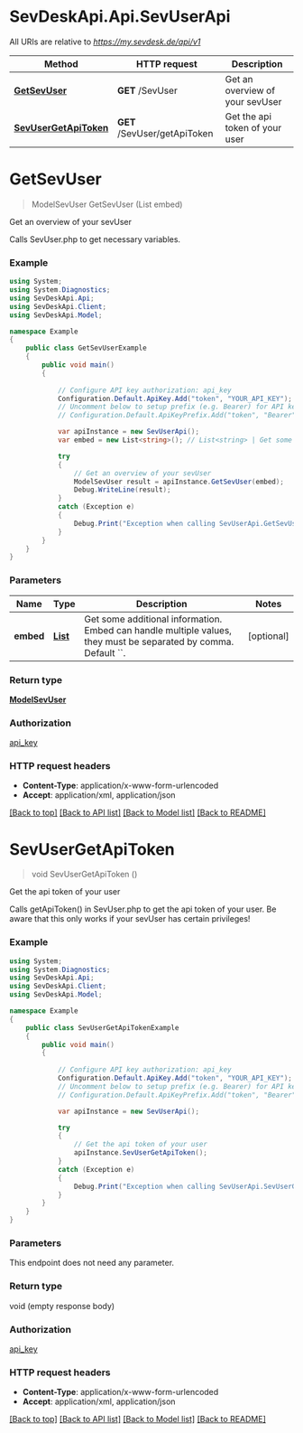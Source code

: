 # SevDeskApi.Api.SevUserApi

All URIs are relative to *https://my.sevdesk.de/api/v1*

Method | HTTP request | Description
------------- | ------------- | -------------
[**GetSevUser**](SevUserApi.md#getsevuser) | **GET** /SevUser | Get an overview of your sevUser
[**SevUserGetApiToken**](SevUserApi.md#sevusergetapitoken) | **GET** /SevUser/getApiToken | Get the api token of your user


<a name="getsevuser"></a>
# **GetSevUser**
> ModelSevUser GetSevUser (List<string> embed)

Get an overview of your sevUser

Calls SevUser.php to get necessary variables.

### Example
```csharp
using System;
using System.Diagnostics;
using SevDeskApi.Api;
using SevDeskApi.Client;
using SevDeskApi.Model;

namespace Example
{
    public class GetSevUserExample
    {
        public void main()
        {
            
            // Configure API key authorization: api_key
            Configuration.Default.ApiKey.Add("token", "YOUR_API_KEY");
            // Uncomment below to setup prefix (e.g. Bearer) for API key, if needed
            // Configuration.Default.ApiKeyPrefix.Add("token", "Bearer");

            var apiInstance = new SevUserApi();
            var embed = new List<string>(); // List<string> | Get some additional information. Embed can handle multiple values, they must be separated by comma. Default ``. (optional) 

            try
            {
                // Get an overview of your sevUser
                ModelSevUser result = apiInstance.GetSevUser(embed);
                Debug.WriteLine(result);
            }
            catch (Exception e)
            {
                Debug.Print("Exception when calling SevUserApi.GetSevUser: " + e.Message );
            }
        }
    }
}
```

### Parameters

Name | Type | Description  | Notes
------------- | ------------- | ------------- | -------------
 **embed** | [**List<string>**](string.md)| Get some additional information. Embed can handle multiple values, they must be separated by comma. Default &#x60;&#x60;. | [optional] 

### Return type

[**ModelSevUser**](ModelSevUser.md)

### Authorization

[api_key](../README.md#api_key)

### HTTP request headers

 - **Content-Type**: application/x-www-form-urlencoded
 - **Accept**: application/xml, application/json

[[Back to top]](#) [[Back to API list]](../README.md#documentation-for-api-endpoints) [[Back to Model list]](../README.md#documentation-for-models) [[Back to README]](../README.md)

<a name="sevusergetapitoken"></a>
# **SevUserGetApiToken**
> void SevUserGetApiToken ()

Get the api token of your user

Calls getApiToken() in SevUser.php to get the api token of your user. Be aware that this only works if your sevUser has certain privileges!

### Example
```csharp
using System;
using System.Diagnostics;
using SevDeskApi.Api;
using SevDeskApi.Client;
using SevDeskApi.Model;

namespace Example
{
    public class SevUserGetApiTokenExample
    {
        public void main()
        {
            
            // Configure API key authorization: api_key
            Configuration.Default.ApiKey.Add("token", "YOUR_API_KEY");
            // Uncomment below to setup prefix (e.g. Bearer) for API key, if needed
            // Configuration.Default.ApiKeyPrefix.Add("token", "Bearer");

            var apiInstance = new SevUserApi();

            try
            {
                // Get the api token of your user
                apiInstance.SevUserGetApiToken();
            }
            catch (Exception e)
            {
                Debug.Print("Exception when calling SevUserApi.SevUserGetApiToken: " + e.Message );
            }
        }
    }
}
```

### Parameters
This endpoint does not need any parameter.

### Return type

void (empty response body)

### Authorization

[api_key](../README.md#api_key)

### HTTP request headers

 - **Content-Type**: application/x-www-form-urlencoded
 - **Accept**: application/xml, application/json

[[Back to top]](#) [[Back to API list]](../README.md#documentation-for-api-endpoints) [[Back to Model list]](../README.md#documentation-for-models) [[Back to README]](../README.md)

